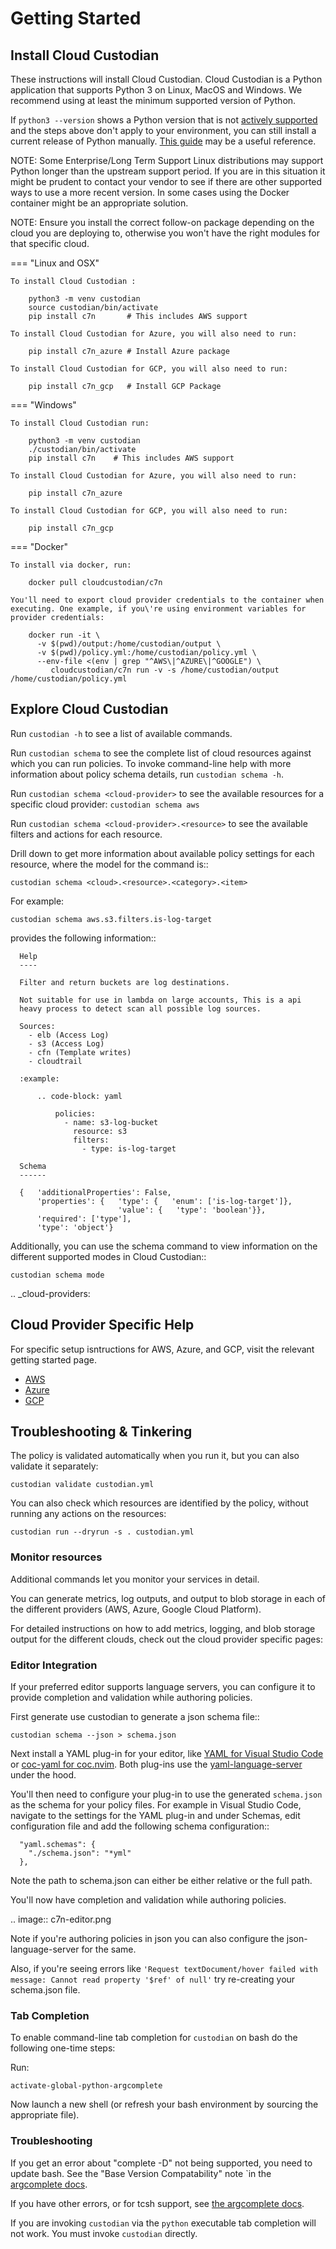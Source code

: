 # Getting Started

## Install Cloud Custodian

These instructions will install Cloud Custodian. Cloud Custodian is a Python
application that supports Python 3 on Linux, MacOS and Windows. We recommend
using at least the minimum supported version of Python.

If `python3 --version` shows a Python version that is not [actively
supported](https://devguide.python.org/#status-of-python-branches) and the
steps above don't apply to your environment, you can still install a current
release of Python manually. [This guide](https://realpython.com/installing-python/) may be a useful reference.

NOTE: Some Enterprise/Long Term Support Linux distributions may support Python
longer than the upstream support period. If you are in this situation it might
be prudent to contact your vendor to see if there are other supported ways to
use a more recent version. In some cases using the Docker container might be
an appropriate solution.

NOTE: Ensure you install the correct follow-on package depending on the cloud
you are deploying to, otherwise you won't have the right modules for that
specific cloud.

=== "Linux and OSX"

    To install Cloud Custodian :

        python3 -m venv custodian
        source custodian/bin/activate
        pip install c7n       # This includes AWS support

    To install Cloud Custodian for Azure, you will also need to run:

        pip install c7n_azure # Install Azure package

    To install Cloud Custodian for GCP, you will also need to run:

        pip install c7n_gcp   # Install GCP Package


=== "Windows" 
    
    To install Cloud Custodian run:

        python3 -m venv custodian
        ./custodian/bin/activate
        pip install c7n    # This includes AWS support

    To install Cloud Custodian for Azure, you will also need to run:

        pip install c7n_azure

    To install Cloud Custodian for GCP, you will also need to run:

        pip install c7n_gcp

=== "Docker"

    To install via docker, run:

        docker pull cloudcustodian/c7n

    You'll need to export cloud provider credentials to the container when
    executing. One example, if you\'re using environment variables for
    provider credentials:

        docker run -it \
          -v $(pwd)/output:/home/custodian/output \
          -v $(pwd)/policy.yml:/home/custodian/policy.yml \
          --env-file <(env | grep "^AWS\|^AZURE\|^GOOGLE") \
             cloudcustodian/c7n run -v -s /home/custodian/output /home/custodian/policy.yml

## Explore Cloud Custodian

Run `custodian -h` to see a list of available commands.

Run `custodian schema` to see the complete list of cloud resources against
which you can run policies. To invoke command-line help with more information
about policy schema details, run `custodian schema -h`.

Run `custodian schema <cloud-provider>` to see the available resources for a
specific cloud provider: `custodian schema aws`

Run `custodian schema <cloud-provider>.<resource>` to see the available
filters and actions for each resource.

Drill down to get more information about available policy settings for each
resource, where the model for the command is::

    custodian schema <cloud>.<resource>.<category>.<item>

For example:

    custodian schema aws.s3.filters.is-log-target

provides the following information::

```
  Help
  ----

  Filter and return buckets are log destinations.

  Not suitable for use in lambda on large accounts, This is a api
  heavy process to detect scan all possible log sources.

  Sources:
    - elb (Access Log)
    - s3 (Access Log)
    - cfn (Template writes)
    - cloudtrail

  :example:

      .. code-block: yaml

          policies:
            - name: s3-log-bucket
              resource: s3
              filters:
                - type: is-log-target

  Schema
  ------

  {   'additionalProperties': False,
      'properties': {   'type': {   'enum': ['is-log-target']},
                        'value': {   'type': 'boolean'}},
      'required': ['type'],
      'type': 'object'}
```

Additionally, you can use the schema command to view information on the different
supported modes in Cloud Custodian::

    custodian schema mode

.. _cloud-providers:

## Cloud Provider Specific Help


For specific setup isntructions for AWS, Azure, and GCP, visit the relevant getting started
page.

- [AWS](https://cloudcustodian.io/docs/aws/gettingstarted.html)
- [Azure](https://cloudcustodian.io/docs/azure/gettingstarted.html)
- [GCP](https://cloudcustodian.io/docs/gcp/gettingstarted.html)

## Troubleshooting & Tinkering

The policy is validated automatically when you run it, but you can also
validate it separately:

    custodian validate custodian.yml

You can also check which resources are identified by the policy, without
running any actions on the resources:

    custodian run --dryrun -s . custodian.yml

### Monitor resources

Additional commands let you monitor your services in detail.

You can generate metrics, log outputs, and output to blob storage in each of the different
providers (AWS, Azure, Google Cloud Platform).

For detailed instructions on how to add metrics, logging, and blob storage output for the
different clouds, check out the cloud provider specific pages:

### Editor Integration

If your preferred editor supports language servers, you can configure
it to provide completion and validation while authoring policies.

First generate use custodian to generate a json schema file::

    custodian schema --json > schema.json

Next install a YAML plug-in for your editor, like [YAML for Visual Studio Code](https://marketplace.visualstudio.com/items?itemName=redhat.vscode-yaml) or
[coc-yaml for coc.nvim](https://github.com/neoclide/coc-yaml). Both plug-ins
use the [yaml-language-server](https://github.com/redhat-developer/yaml-language-server) under the hood.

You'll then need to configure your plug-in to use the generated `schema.json`
as the schema for your policy files. For example in Visual Studio Code,
navigate to the settings for the YAML plug-in and under Schemas, edit
configuration file and add the following schema configuration::

      "yaml.schemas": {
        "./schema.json": "*yml"
      },

Note the path to schema.json can either be either relative or the full path.

You'll now have completion and validation while authoring policies.

.. image:: c7n-editor.png

Note if you're authoring policies in json you can also configure the
json-language-server for the same.

Also, if you're seeing errors like ``'Request textDocument/hover failed with
message: Cannot read property '$ref' of null'`` try re-creating your
schema.json file.

### Tab Completion

To enable command-line tab completion for `custodian` on bash do the following
one-time steps:

Run:

    activate-global-python-argcomplete

Now launch a new shell (or refresh your bash environment by sourcing the appropriate
file).

### Troubleshooting

If you get an error about "complete -D" not being supported, you need to update bash.
See the "Base Version Compatability" note `in the [argcomplete docs](https://argcomplete.readthedocs.io/en/latest/#global-completion).

If you have other errors, or for tcsh support, see [the argcomplete docs](https://argcomplete.readthedocs.io/en/latest/#activating-global-completion).

If you are invoking `custodian` via the `python` executable tab completion will not work.
You must invoke `custodian` directly.